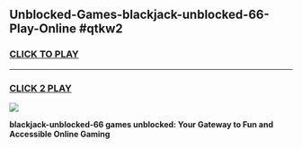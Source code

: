 
## Unblocked-Games-blackjack-unblocked-66-Play-Online #qtkw2
<h3>
<a href="https://news.freeplayer.one?title=blackjack-unblocked-66&ref=3">CLICK TO PLAY</a></h3>
<hr>

<h3>
<a href="https://news.freeplayer.one?title=blackjack-unblocked-66&ref=3">CLICK 2 PLAY</a>
  
</h3>

<a href="https://news.freeplayer.one?title=blackjack-unblocked-66&ref=3"><img src="https://clearcache.store/games.png"></a>


**blackjack-unblocked-66 games unblocked: Your Gateway to Fun and Accessible Online Gaming**
